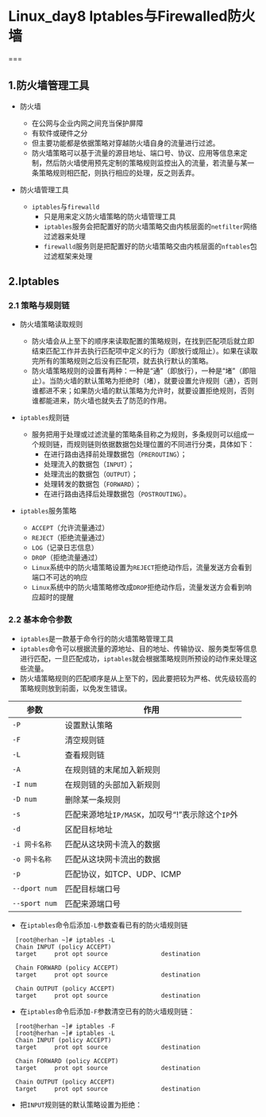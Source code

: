 # Linux_day8 Iptables与Firewalled防火墙

===

## 1.防火墙管理工具

* 防火墙
  * 在公网与企业内网之间充当保护屏障
  * 有软件或硬件之分
  * 但主要功能都是依据策略对穿越防火墙自身的流量进行过滤。
  * 防火墙策略可以基于流量的源目地址、端口号、协议、应用等信息来定制，然后防火墙使用预先定制的策略规则监控出入的流量，若流量与某一条策略规则相匹配，则执行相应的处理，反之则丢弃。

* 防火墙管理工具
  * `iptables`与`firewalld`
    * 只是用来定义防火墙策略的防火墙管理工具
    * `iptables`服务会把配置好的防火墙策略交由内核层面的`netfilter`网络过滤器来处理
    * `firewalld`服务则是把配置好的防火墙策略交由内核层面的`nftables`包过滤框架来处理

## 2.Iptables

### 2.1 策略与规则链

* 防火墙策略读取规则
  * 防火墙会从上至下的顺序来读取配置的策略规则，在找到匹配项后就立即结束匹配工作并去执行匹配项中定义的行为（即放行或阻止）。如果在读取完所有的策略规则之后没有匹配项，就去执行默认的策略。
  * 防火墙策略规则的设置有两种：一种是“通”（即放行），一种是“堵”（即阻止）。当防火墙的默认策略为拒绝时（堵），就要设置允许规则（通），否则谁都进不来；如果防火墙的默认策略为允许时，就要设置拒绝规则，否则谁都能进来，防火墙也就失去了防范的作用。

* `iptables`规则链
  * 服务把用于处理或过滤流量的策略条目称之为规则，多条规则可以组成一个规则链，而规则链则依据数据包处理位置的不同进行分类，具体如下：
    * 在进行路由选择前处理数据包（`PREROUTING`）；
    * 处理流入的数据包（`INPUT`）；
    * 处理流出的数据包（`OUTPUT`）；
    * 处理转发的数据包（`FORWARD`）；
    * 在进行路由选择后处理数据包（`POSTROUTING`）。

* `iptables`服务策略
  * `ACCEPT`（允许流量通过）
  * `REJECT`（拒绝流量通过）
  * `LOG`（记录日志信息）
  * `DROP`（拒绝流量通过）
  * `Linux`系统中的防火墙策略设置为`REJECT`拒绝动作后，流量发送方会看到端口不可达的响应
  * `Linux`系统中的防火墙策略修改成`DROP`拒绝动作后，流量发送方会看到响应超时的提醒

### 2.2 基本命令参数

* `iptables`是一款基于命令行的防火墙策略管理工具
* `iptables`命令可以根据流量的源地址、目的地址、传输协议、服务类型等信息进行匹配，一旦匹配成功，`iptables`就会根据策略规则所预设的动作来处理这些流量。
* 防火墙策略规则的匹配顺序是从上至下的，因此要把较为严格、优先级较高的策略规则放到前面，以免发生错误。

参数|作用
-|-
`-P`|设置默认策略
`-F`|清空规则链
`-L`|查看规则链
`-A`|在规则链的末尾加入新规则
`-I num`|在规则链的头部加入新规则
`-D num`|删除某一条规则
`-s`|匹配来源地址`IP/MASK`，加叹号“!”表示除这个`IP`外
`-d`|区配目标地址
`-i 网卡名称`|匹配从这块网卡流入的数据
`-o 网卡名称`|匹配从这块网卡流出的数据
`-p`|匹配协议，如TCP、UDP、ICMP
`--dport num`|匹配目标端口号
`--sport num`|匹配来源端口号

* 在`iptables`命令后添加`-L`参数查看已有的防火墙规则链
```shell
  [root@herhan ~]# iptables -L
  Chain INPUT (policy ACCEPT)
  target     prot opt source               destination         

  Chain FORWARD (policy ACCEPT)
  target     prot opt source               destination         

  Chain OUTPUT (policy ACCEPT)
  target     prot opt source               destination    
```

* 在`iptables`命令后添加`-F`参数清空已有的防火墙规则链：
```shell
  [root@herhan ~]# iptables -F
  [root@herhan ~]# iptables -L
  Chain INPUT (policy ACCEPT)
  target     prot opt source               destination         

  Chain FORWARD (policy ACCEPT)
  target     prot opt source               destination         

  Chain OUTPUT (policy ACCEPT)
  target     prot opt source               destination 
```

* 把`INPUT`规则链的默认策略设置为拒绝：
```shell

```